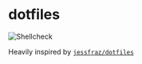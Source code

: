 # dotfiles

![Shellcheck](https://github.com/0xmachos/dotfiles/workflows/Shellcheck/badge.svg)

Heavily inspired by [`jessfraz/dotfiles`](https://github.com/jessfraz/dotfiles)